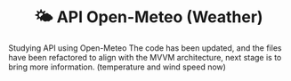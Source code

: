 <h1 align="center">
  🌤 API Open-Meteo (Weather)
</h1>
Studying API using Open-Meteo
The code has been updated, and the files have been refactored to align with the MVVM architecture, next stage is to bring more information. (temperature and wind speed now)
